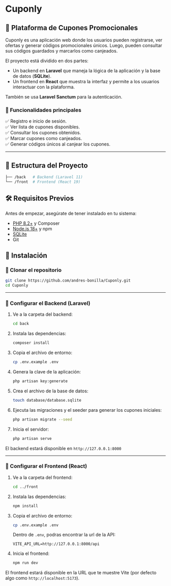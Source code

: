 # Cuponly  

## 🚀 Plataforma de Cupones Promocionales  

Cuponly es una aplicación web donde los usuarios pueden registrarse, ver ofertas y generar códigos promocionales únicos. Luego, pueden consultar sus códigos guardados y marcarlos como canjeados.  

El proyecto está dividido en dos partes:  

- Un backend en **Laravel** que maneja la lógica de la aplicación y la base de datos (**SQLite**).  
- Un frontend en **React** que muestra la interfaz y permite a los usuarios interactuar con la plataforma.  

También se usa **Laravel Sanctum** para la autenticación.  

### 🔹 Funcionalidades principales  

✅ Registro e inicio de sesión.  
✅ Ver lista de cupones disponibles.   
✅ Consultar los cupones obtenidos.  
✅ Marcar cupones como canjeados.  
✅ Generar códigos únicos al canjear los cupones. 

---  

## 📂 Estructura del Proyecto  

```bash
├── /back   # Backend (Laravel 11)
└── /front  # Frontend (React 19)
```

## 🛠️ Requisitos Previos  

Antes de empezar, asegúrate de tener instalado en tu sistema:  

- [PHP 8.2+](https://www.php.net/downloads) y Composer  
- [Node.js 18+](https://nodejs.org/) y npm  
- [SQLite](https://www.sqlite.org/download.html)  
- Git  

## 🚀 Instalación  

### 🔹 Clonar el repositorio  

```bash
git clone https://github.com/andres-bonilla/Cuponly.git
cd Cuponly
```

---

### 🔹 Configurar el Backend (Laravel)  

1. Ve a la carpeta del backend:  

   ```bash
   cd back
   ```

2. Instala las dependencias:  

   ```bash
   composer install
   ```

3. Copia el archivo de entorno:  

   ```bash
   cp .env.example .env
   ```

4. Genera la clave de la aplicación:  

   ```bash
   php artisan key:generate
   ```

5. Crea el archivo de la base de datos:  

   ```bash
   touch database/database.sqlite
   ```

6. Ejecuta las migraciones y el seeder para generar los cupones iniciales:  

   ```bash
   php artisan migrate --seed
   ```

7. Inicia el servidor:  

   ```bash
   php artisan serve
   ```

El backend estará disponible en `http://127.0.0.1:8000`

---

### 🔹 Configurar el Frontend (React)  

1. Ve a la carpeta del frontend:  

   ```bash
   cd ../front
   ```

2. Instala las dependencias:  

   ```bash
   npm install
   ```

3. Copia el archivo de entorno:  

   ```bash
   cp .env.example .env
   ```

   Dentro de `.env`, podras encontrar la url de la API:  

   ```
   VITE_API_URL=http://127.0.0.1:8000/api
   ```

4. Inicia el frontend:  

   ```bash
   npm run dev
   ```

El frontend estará disponible en la URL que te muestre Vite (por defecto algo como `http://localhost:5173`).

